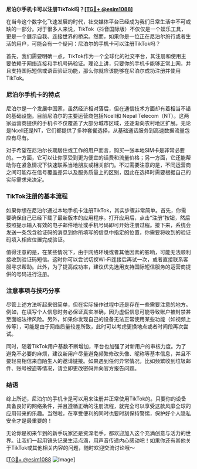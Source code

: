 **尼泊尔手机卡可以注册TikTok吗？[[TG💪+ @esim1088](https://t.me/s/esim1088)]**

在当今这个数字化飞速发展的时代，社交媒体平台已经成为我们日常生活中不可或缺的一部分。对于很多人来说，TikTok（抖音国际版）不仅仅是一个娱乐工具，更是一个展示自我、连接世界的桥梁。然而，如果你是一位正在尼泊尔旅行或者生活的用户，可能会有一个疑问：尼泊尔的手机卡可以注册TikTok吗？

首先，我们需要明确一点，TikTok作为一个全球化的社交平台，其注册和使用主要依赖于网络连接和手机号码验证。理论上讲，只要你的手机卡能够正常上网，并且支持国际短信或语音验证功能，那么你就应该能够在尼泊尔成功注册并使用TikTok。

### 尼泊尔手机卡的特点

尼泊尔是一个发展中国家，虽然经济相对落后，但在通信技术方面却有着相当不错的基础设施。目前尼泊尔的主要运营商包括Ncell和 Nepal Telecom（NT）。这两家运营商提供的手机卡不仅覆盖了大部分城市区域，还逐渐向农村地区扩展。无论是Ncell还是NT，它们都提供了多种套餐选择，从基础通话服务到高速数据流量包应有尽有。

对于希望在尼泊尔长期居住或工作的用户而言，购买一张本地SIM卡是非常必要的。一方面，它可以让你享受到更为便宜的话费和流量价格；另一方面，它还能帮助你在紧急情况下快速联系当地朋友或相关部门。不过需要注意的是，不同运营商之间可能存在信号覆盖差异以及服务质量上的区别，因此在选择时需要根据自己的实际需求来决定。

### TikTok注册的基本流程

如果你想在尼泊尔通过本地手机卡注册TikTok，其实步骤非常简单。首先，你需要确保自己已经下载了最新版本的应用程序。打开应用后，点击“注册”按钮，然后按照提示输入有效的电子邮件地址或手机号码即可开始注册过程。接下来，系统会发送一条包含验证码的消息到你所填写的信息中指定的位置，你需要将收到的验证码填入相应位置完成验证。

值得注意的是，在某些情况下，由于网络环境或者其他因素的影响，可能无法顺利接收到验证码短信。这时你可以尝试切换Wi-Fi连接后再试一次，或者直接联系客服寻求帮助。此外，为了提高成功率，建议优先选用支持国际短信服务的运营商提供的号码进行注册。

### 注意事项与技巧分享

尽管上述方法听起来很简单，但在实际操作过程中还是存在一些需要注意的地方。例如，在填写个人信息时务必保证真实准确，因为虚假信息可能导致账户被封禁甚至面临法律风险。另外，如果你发现自己的设备无法正常使用某些功能（如视频上传等），可能是由于网络质量较差所致，此时可以考虑更换地点或者时间段再次尝试。

同时，随着TikTok用户基数不断增加，平台也加强了对新用户的审核力度。为了避免不必要的麻烦，建议新用户尽量避免频繁修改头像、昵称等基本信息，并且不要轻易相信来自陌生人的邀请链接。如果遇到任何异常情况，比如频繁收到垃圾邮件、账号被盗等情况，请立即更改密码并向官方报告问题。

### 结语

综上所述，尼泊尔的手机卡是可以用来注册并正常使用TikTok的。只要你的设备具备良好的网络条件，并且遵循正确的注册流程，就完全可以享受这款风靡全球的应用带来的乐趣。当然啦，在享受便利的同时也要时刻保持警惕，保护好个人隐私安全才是最重要的！

无论你是初来乍到的新手玩家还是资深老手，都欢迎加入这个充满创意与活力的世界。让我们一起用镜头记录生活点滴，用声音传递内心感动吧！如果你还有其他关于TikTok或其他相关内容的问题，随时欢迎交流讨论哦～ 

[[TG💪+ @esim1088](https://t.me/s/esim1088) ![Image](https://i.postimg.cc/4NQfJmqS/Snipaste-2025-05-13-00-14-12.png)]